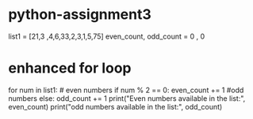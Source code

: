# python-assignment3
list1 = [21,3
         ,4,6,33,2,3,1,5,75]
even_count, odd_count = 0 , 0
# enhanced for loop
for num in list1:
    # even numbers
    if num % 2 == 0:
        even_count += 1
        #odd numbers
    else:
        odd_count += 1
        print("Even numbers available in the list:", even_count)
        print("odd numbers available in the list:", odd_count)
